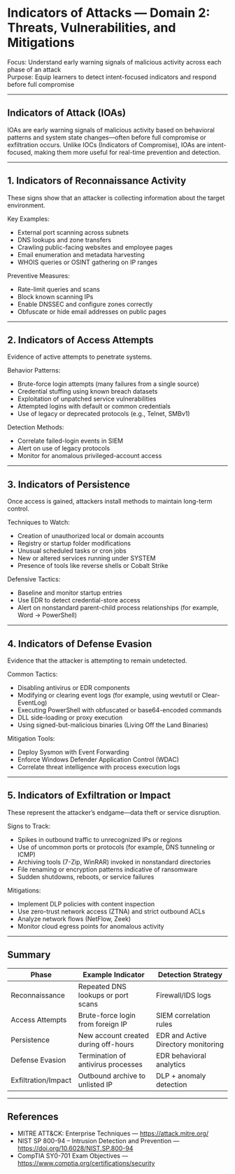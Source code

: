 # Indicators of Attacks — Domain 2: Threats, Vulnerabilities, and Mitigations

Focus: Understand early warning signals of malicious activity across each phase of an attack  
Purpose: Equip learners to detect intent-focused indicators and respond before full compromise

---

## Indicators of Attack (IOAs)

IOAs are early warning signals of malicious activity based on behavioral patterns and system state changes—often before full compromise or exfiltration occurs. Unlike IOCs (Indicators of Compromise), IOAs are intent-focused, making them more useful for real-time prevention and detection.

---

## 1. Indicators of Reconnaissance Activity

These signs show that an attacker is collecting information about the target environment.

Key Examples:
- External port scanning across subnets
- DNS lookups and zone transfers
- Crawling public-facing websites and employee pages
- Email enumeration and metadata harvesting
- WHOIS queries or OSINT gathering on IP ranges

Preventive Measures:
- Rate-limit queries and scans
- Block known scanning IPs
- Enable DNSSEC and configure zones correctly
- Obfuscate or hide email addresses on public pages

---

## 2. Indicators of Access Attempts

Evidence of active attempts to penetrate systems.

Behavior Patterns:
- Brute-force login attempts (many failures from a single source)
- Credential stuffing using known breach datasets
- Exploitation of unpatched service vulnerabilities
- Attempted logins with default or common credentials
- Use of legacy or deprecated protocols (e.g., Telnet, SMBv1)

Detection Methods:
- Correlate failed-login events in SIEM
- Alert on use of legacy protocols
- Monitor for anomalous privileged-account access

---

## 3. Indicators of Persistence

Once access is gained, attackers install methods to maintain long-term control.

Techniques to Watch:
- Creation of unauthorized local or domain accounts
- Registry or startup folder modifications
- Unusual scheduled tasks or cron jobs
- New or altered services running under SYSTEM
- Presence of tools like reverse shells or Cobalt Strike

Defensive Tactics:
- Baseline and monitor startup entries
- Use EDR to detect credential-store access
- Alert on nonstandard parent-child process relationships (for example, Word → PowerShell)

---

## 4. Indicators of Defense Evasion

Evidence that the attacker is attempting to remain undetected.

Common Tactics:
- Disabling antivirus or EDR components
- Modifying or clearing event logs (for example, using wevtutil or Clear-EventLog)
- Executing PowerShell with obfuscated or base64-encoded commands
- DLL side-loading or proxy execution
- Using signed-but-malicious binaries (Living Off the Land Binaries)

Mitigation Tools:
- Deploy Sysmon with Event Forwarding
- Enforce Windows Defender Application Control (WDAC)
- Correlate threat intelligence with process execution logs

---

## 5. Indicators of Exfiltration or Impact

These represent the attacker’s endgame—data theft or service disruption.

Signs to Track:
- Spikes in outbound traffic to unrecognized IPs or regions
- Use of uncommon ports or protocols (for example, DNS tunneling or ICMP)
- Archiving tools (7-Zip, WinRAR) invoked in nonstandard directories
- File renaming or encryption patterns indicative of ransomware
- Sudden shutdowns, reboots, or service failures

Mitigations:
- Implement DLP policies with content inspection
- Use zero-trust network access (ZTNA) and strict outbound ACLs
- Analyze network flows (NetFlow, Zeek)
- Monitor cloud egress points for anomalous activity

---

## Summary

| Phase               | Example Indicator                      | Detection Strategy                   |
| ------------------- | -------------------------------------- | -------------------------------------|
| Reconnaissance      | Repeated DNS lookups or port scans     | Firewall/IDS logs                    |
| Access Attempts     | Brute-force login from foreign IP      | SIEM correlation rules              |
| Persistence         | New account created during off-hours   | EDR and Active Directory monitoring |
| Defense Evasion     | Termination of antivirus processes     | EDR behavioral analytics            |
| Exfiltration/Impact | Outbound archive to unlisted IP        | DLP + anomaly detection             |

---

## References

- MITRE ATT&CK: Enterprise Techniques — https://attack.mitre.org/  
- NIST SP 800-94 – Intrusion Detection and Prevention — https://doi.org/10.6028/NIST.SP.800-94  
- CompTIA SY0-701 Exam Objectives — https://www.comptia.org/certifications/security  
